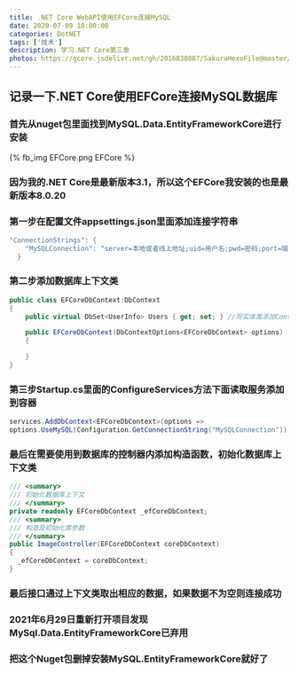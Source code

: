 ```yaml
---
title: .NET Core WebAPI使用EFCore连接MySQL
date: 2020-07-09 18:00:00
categories: DotNET
tags: ['技术'] 
description: 学习.NET Core第三章
photos: https://gcore.jsdelivr.net/gh/2016838087/SakuraHexoFile@master/themes/images/background/35.jpg
---
```

## 记录一下.NET Core使用EFCore连接MySQL数据库
<!-- more -->
### 首先从nuget包里面找到MySQL.Data.EntityFrameworkCore进行安装

{% fb_img EFCore.png EFCore %}
### 因为我的.NET Core是最新版本3.1，所以这个EFCore我安装的也是最新版本8.0.20

### 第一步在配置文件appsettings.json里面添加连接字符串

```csharp
"ConnectionStrings": {
    "MySQLConnection": "server=本地或者线上地址;uid=用户名;pwd=密码;port=端口号;database=需要连接的数据库名称;SslMode=None"
  }
```
### 第二步添加数据库上下文类
```csharp
public class EFCoreDbContext:DbContext
{
    public virtual DbSet<UserInfo> Users { get; set; } //将实体类添加Context中

    public EFCoreDbContext(DbContextOptions<EFCoreDbContext> options) : base(options)
    {

    }
}
```
### 第三步Startup.cs里面的ConfigureServices方法下面读取服务添加到容器
```csharp
services.AddDbContext<EFCoreDbContext>(options =>
options.UseMySQL(Configuration.GetConnectionString("MySQLConnection")));
```
### 最后在需要使用到数据库的控制器内添加构造函数，初始化数据库上下文类
```csharp
/// <summary>
/// 初始化数据库上下文
/// </summary>
private readonly EFCoreDbContext _efCoreDbContext;
/// <summary>
/// 构造及初始化类参数
/// </summary>
public ImageController(EFCoreDbContext coreDbContext)
{
  _efCoreDbContext = coreDbContext;
}
```
### 最后接口通过上下文类取出相应的数据，如果数据不为空则连接成功


### 2021年6月29日重新打开项目发现MySql.Data.EntityFrameworkCore已弃用
### 把这个Nuget包删掉安装MySQL.EntityFrameworkCore就好了